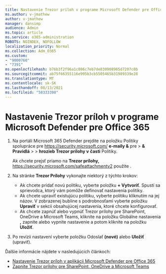 ```yaml
---
title: Nastavenie Trezor príloh v programe Microsoft Defender pre Office 365
ms.author: v-jmathew
author: v-jmathew
manager: dansimp
audience: Admin
ms.topic: article
ms.service: o365-administration
ROBOTS: NOINDEX, NOFOLLOW
localization_priority: Normal
ms.collection: Adm_O365
ms.custom:
- "9000760"
- "7391"
ms.openlocfilehash: b76b3f2f96a1c086c7eb7de830908965d7207c0b
ms.sourcegitcommit: ab75f66355116e995b3cb5505465b31989339e28
ms.translationtype: MT
ms.contentlocale: sk-SK
ms.lasthandoff: 08/13/2021
ms.locfileid: "58333398"
---
```

# <a name="set-up-safe-attachment-policies-in-microsoft-defender-for-office-365"></a>Nastavenie Trezor príloh v programe Microsoft Defender pre Office 365

1. Na portáli Microsoft 365 Defender prejdite na položku Politiky spolupráce pre <https://security.microsoft.com/> **e-maily &** pre \> **& Pravidlá** \>  \> **hrozieb Trezor prílohy v** **časti** Politiky.

   Ak chcete prejsť priamo na **Trezor prílohy,** <https://security.microsoft.com/safeattachmentv2> použite .

2. Na stránke **Trezor Prílohy** vykonajte niektorý z týchto krokov:
   - Ak chcete pridať novú politiku, vyberte položku **+ Vytvoriť**. Spustí sa sprievodca, ktorý vám pomôže definovať nastavenia politiky.
   - Ak chcete upraviť existujúcu politiku, vyberte politiku kliknutím na jej názov. V zobrazenej bubline s podrobnosťami vyberte položku **Upraviť** v sekcii obsahujúcej nastavenia, ktoré chcete konfigurovať.
   - Ak chcete zapnúť alebo vypnúť Trezor prílohy pre SharePoint, OneDrive a Microsoft Teams, kliknite na položku Globálne nastavenia **,** zapnite alebo vypnite nastavenie a potom kliknite na položku **Uložiť**.

3. Po revízii nastavení vyberte položku Odoslať **(nové)** alebo **Uložiť** (upraviť).

Ďalšie informácie nájdete v nasledujúcich článkoch:

- [Nastavenie Trezor príloh v aplikácii Microsoft Defender pre Office 365](https://docs.microsoft.com/microsoft-365/security/office-365-security/set-up-safe-attachments-policies)
- [Zapnite Trezor prílohy pre SharePoint, OneDrive a Microsoft Teams](https://docs.microsoft.com/microsoft-365/security/office-365-security/turn-on-mdo-for-spo-odb-and-teams)
